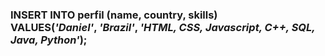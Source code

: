<h3>INSERT INTO</b> perfil (name, country, skills)<br>
VALUES(<em>'Daniel'</em>, <em>'Brazil'</em>, <em>'HTML, CSS, Javascript, C++, SQL, Java, Python'</em>);
